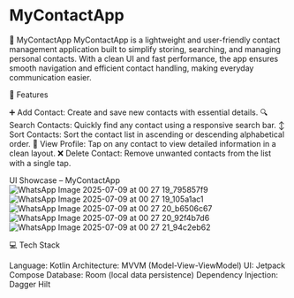 # MyContactApp
📱 MyContactApp
MyContactApp is a lightweight and user-friendly contact management application built to simplify storing, searching, and managing personal contacts. With a clean UI and fast performance, the app ensures smooth navigation and efficient contact handling, making everyday communication easier.

🔧 Features

➕ Add Contact: Create and save new contacts with essential details.
🔍 Search Contacts: Quickly find any contact using a responsive search bar.
↕️ Sort Contacts: Sort the contact list in ascending or descending alphabetical order.
👤 View Profile: Tap on any contact to view detailed information in a clean layout.
❌ Delete Contact: Remove unwanted contacts from the list with a single tap.

UI Showcase – MyContactApp
![WhatsApp Image 2025-07-09 at 00 27 19_795857f9](https://github.com/user-attachments/assets/8b2fd97b-28e7-4f18-a9ea-fbd2c1d6b71a)
![WhatsApp Image 2025-07-09 at 00 27 19_105a1ac1](https://github.com/user-attachments/assets/ba84e423-ba68-4363-a150-72963ec300ea)
![WhatsApp Image 2025-07-09 at 00 27 20_b6506c67](https://github.com/user-attachments/assets/0a335c48-c6b7-46eb-a7d2-32c903c8a71d)
![WhatsApp Image 2025-07-09 at 00 27 20_92f4b7d6](https://github.com/user-attachments/assets/b383b5c7-d3f8-4d55-87e5-c84671c61238)
![WhatsApp Image 2025-07-09 at 00 27 21_94c2eb62](https://github.com/user-attachments/assets/eb94745d-d267-4589-9456-6eb29787bc26)

💻 Tech Stack

Language: Kotlin
Architecture: MVVM (Model-View-ViewModel)
UI: Jetpack Compose
Database: Room (local data persistence)
Dependency Injection: Dagger Hilt
